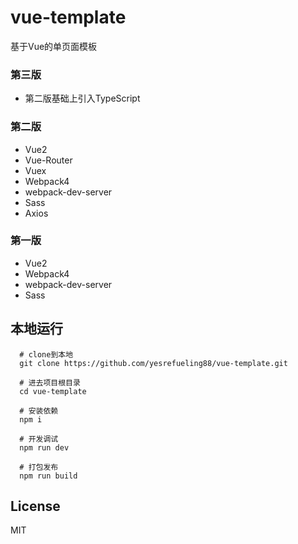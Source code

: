 # vue-template
基于Vue的单页面模板

### 第三版
* 第二版基础上引入TypeScript

### 第二版
* Vue2
* Vue-Router
* Vuex
* Webpack4
* webpack-dev-server
* Sass
* Axios

### 第一版
* Vue2
* Webpack4
* webpack-dev-server
* Sass

## 本地运行

```
  # clone到本地
  git clone https://github.com/yesrefueling88/vue-template.git
  
  # 进去项目根目录
  cd vue-template
  
  # 安装依赖
  npm i
  
  # 开发调试
  npm run dev

  # 打包发布
  npm run build
```

## License

MIT
